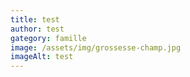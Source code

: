 ```yaml
---
title: test
author: test
gategory: famille
image: /assets/img/grossesse-champ.jpg
imageAlt: test
---
```

